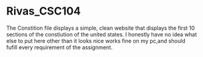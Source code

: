 # Rivas_CSC104
The Constition file displays a simple, clean website that displays the first 10 sections of the constiution of the united states. I honestly have no idea what else to put here other than it looks nice works fine on my pc,and should fufill every requirement of the assignment. 
